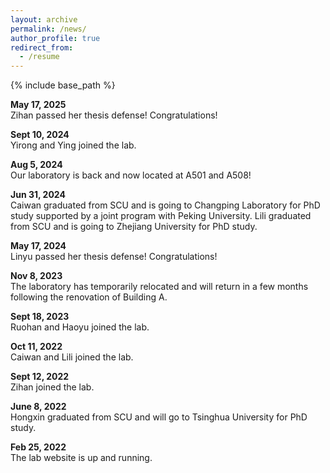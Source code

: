 ```yaml
---
layout: archive
permalink: /news/
author_profile: true
redirect_from:
  - /resume
---
```


{% include base_path %}

<b> May 17, 2025 </b> <br>
Zihan passed her thesis defense! Congratulations!

<b> Sept 10, 2024 </b> <br>
Yirong and Ying joined the lab.

<b> Aug 5, 2024 </b> <br>
Our laboratory is back and now located at A501 and A508!

<b>Jun 31, 2024</b> <br>
Caiwan graduated from SCU and is going to Changping Laboratory for PhD study supported by a joint program with Peking University. Lili graduated from SCU and is going to Zhejiang University for PhD study.

<b> May 17, 2024 </b> <br>
Linyu passed her thesis defense! Congratulations!

<b> Nov 8, 2023 </b> <br>
The laboratory has temporarily relocated and will return in a few months following the renovation of Building A.

<b> Sept 18, 2023</b> <br>
Ruohan and Haoyu joined the lab.

<b> Oct 11, 2022</b> <br>
Caiwan and Lili joined the lab.

<b> Sept 12, 2022</b> <br>
Zihan joined the lab.

<b>June 8, 2022</b> <br>
Hongxin graduated from SCU and will go to Tsinghua University for PhD study.

<b> Feb 25, 2022</b> <br>
The lab website is up and running.
